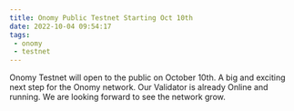 ```yaml
---
title: Onomy Public Testnet Starting Oct 10th
date: 2022-10-04 09:54:17
tags:
 - onomy
 - testnet
---
```

Onomy Testnet will open to the public on October 10th.  A big and exciting next step for the Onomy network.  Our Validator is already Online and running. We are looking forward to see the network grow.